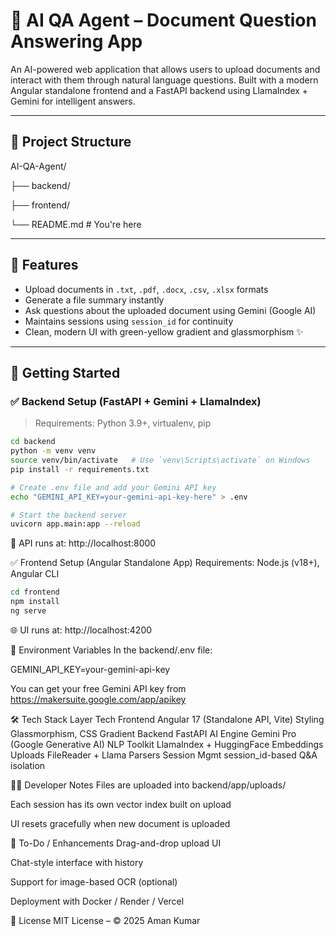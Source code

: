 # 🤖 AI QA Agent – Document Question Answering App

An AI-powered web application that allows users to upload documents and interact with them through natural language questions. Built with a modern Angular standalone frontend and a FastAPI backend using LlamaIndex + Gemini for intelligent answers.

---

## 📁 Project Structure

AI-QA-Agent/


├── backend/ 


├── frontend/ 


└── README.md # You're here


---

## 🧠 Features

- Upload documents in `.txt`, `.pdf`, `.docx`, `.csv`, `.xlsx` formats
- Generate a file summary instantly
- Ask questions about the uploaded document using Gemini (Google AI)
- Maintains sessions using `session_id` for continuity
- Clean, modern UI with green-yellow gradient and glassmorphism ✨

---

## 🚀 Getting Started

### ✅ Backend Setup (FastAPI + Gemini + LlamaIndex)

> Requirements: Python 3.9+, virtualenv, pip

```bash
cd backend
python -m venv venv
source venv/bin/activate   # Use `venv\Scripts\activate` on Windows
pip install -r requirements.txt

# Create .env file and add your Gemini API key
echo "GEMINI_API_KEY=your-gemini-api-key-here" > .env

# Start the backend server
uvicorn app.main:app --reload
```
📡 API runs at: http://localhost:8000

✅ Frontend Setup (Angular Standalone App)
Requirements: Node.js (v18+), Angular CLI

```bash
cd frontend
npm install
ng serve
```
🌐 UI runs at: http://localhost:4200

🔐 Environment Variables
In the backend/.env file:

GEMINI_API_KEY=your-gemini-api-key


You can get your free Gemini API key from https://makersuite.google.com/app/apikey

🛠 Tech Stack
Layer	Tech
Frontend	Angular 17 (Standalone API, Vite)
Styling	Glassmorphism, CSS Gradient
Backend	FastAPI
AI Engine	Gemini Pro (Google Generative AI)
NLP Toolkit	LlamaIndex + HuggingFace Embeddings
Uploads	FileReader + Llama Parsers
Session Mgmt	session_id-based Q&A isolation

👨‍💻 Developer Notes
Files are uploaded into backend/app/uploads/

Each session has its own vector index built on upload

UI resets gracefully when new document is uploaded

📌 To-Do / Enhancements
 Drag-and-drop upload UI

 Chat-style interface with history

 Support for image-based OCR (optional)

 Deployment with Docker / Render / Vercel

📄 License
MIT License – © 2025 Aman Kumar